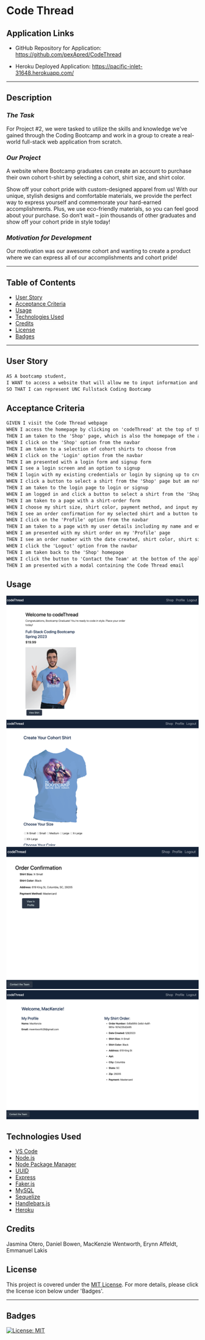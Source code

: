 # Code Thread


## Application Links

* GitHub Repository for Application: https://github.com/pexApred/CodeThread

* Heroku Deployed Application: https://pacific-inlet-31648.herokuapp.com/

---

## Description

### *The Task*

For Project #2, we were tasked to utilize the skills and knowledge we've gained through the Coding Bootcamp and work in a group to create a real-world full-stack web application from scratch.

### *Our Project*
A website where Bootcamp graduates can create an account to purchase their own cohort t-shirt by selecting a cohort, shirt size, and shirt color.

Show off your cohort pride with custom-designed apparel from us! With our unique, stylish designs and comfortable materials, we provide the perfect way to express yourself and commemorate your hard-earned accomplishments. Plus, we use eco-friendly materials, so you can feel good about your purchase. So don’t wait – join thousands of other graduates and show off your cohort pride in style today!

### *Motivation for Development*
Our motivation was our awesome cohort and wanting to create a product where we can express all of our accomplishments and cohort pride!

---

## Table of Contents

- [User Story](#user-story)
- [Acceptance Criteria](#acceptance-criteria)
- [Usage](#usage)
- [Technologies Used](#technologies-used)
- [Credits](#credits)
- [License](#license)
- [Badges](#badges)
---

## User Story

```md
AS A bootcamp student, 
I WANT to access a website that will allow me to input information and purchase a bootcamp shirt
SO THAT I can represent UNC Fullstack Coding Bootcamp
```

## Acceptance Criteria

```md
GIVEN I visit the Code Thread webpage
WHEN I access the homepage by clicking on 'codeThread' at the top of the application
THEN I am taken to the 'Shop' page, which is also the homepage of the application
WHEN I click on the 'Shop' option from the navbar
THEN I am taken to a selection of cohort shirts to choose from 
WHEN I click on the 'Login' option from the navbar
THEN I am presented with a login form and signup form
WHEN I see a login screen and an option to signup 
THEN I login with my existing credentials or login by signing up to create a new profile
WHEN I click a button to select a shirt from the 'Shop' page but am not yet logged in
THEN I am taken to the login page to login or signup
WHEN I am logged in and click a button to select a shirt from the 'Shop' page
THEN I am taken to a page with a shirt-order form
WHEN I choose my shirt size, shirt color, payment method, and input my delivery address on the shirt-order form
THEN I see an order confirmation for my selected shirt and a button to view my order in my 'Profile'
WHEN I click on the 'Profile' option from the navbar
THEN I am taken to a page with my user details including my name and email, as well as my shirt order
WHEN I am presented with my shirt order on my 'Profile' page
THEN I see an order number with the date created, shirt color, shirt size, address, and payment method
WHEN I click the 'Logout' option from the navbar
THEN I am taken back to the 'Shop' homepage
WHEN I click the button to 'Contact the Team' at the bottom of the application
THEN I am presented with a modal containing the Code Thread email
```


## Usage

![An image of the codeThread homepage.](./assets/images/codeThread-homepage.png)
![An image of the codeThread shirt order form page that allows users to create their shirt.](./assets/images/codeThread-create-shirt.png)
![An image that displays the user's shirt order confirmation.](./assets/images/codeThread-confirmation.png)
![An image of the codeThread profile page, demonstrating a user example.](./assets/images/codeThread-profile.png)


## Technologies Used

* [VS Code](https://code.visualstudio.com/)
* [Node.js](https://nodejs.org/en)
* [Node Package Manager](https://www.npmjs.com/)
* [UUID](https://www.npmjs.com/package/uuid)
* [Express](https://expressjs.com/)
* [Faker.js](https://www.npmjs.com/package/@faker-js/faker)
* [MySQL](https://www.mysql.com/)
* [Sequelize](https://www.npmjs.com/package/sequelize)
* [Handlebars.js](https://www.npmjs.com/package/handlebars)
* [Heroku](https://www.heroku.com/)



## Credits

Jasmina Otero, Daniel Bowen, MacKenzie Wentworth, Erynn Affeldt, Emmanuel Lakis


## License
This project is covered under the [MIT License](./LICENSE). For more details, please click the license icon below under 'Badges'.

---

## Badges

[![License: MIT](https://img.shields.io/badge/License-MIT-yellow.svg)](https://opensource.org/licenses/MIT)


